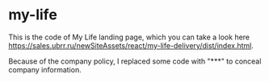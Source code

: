 # my-life
This is the code of My Life landing page, which you can take a look here https://sales.ubrr.ru/newSiteAssets/react/my-life-delivery/dist/index.html.

Because of the company policy, I replaced some code with "***" to conceal company information.

